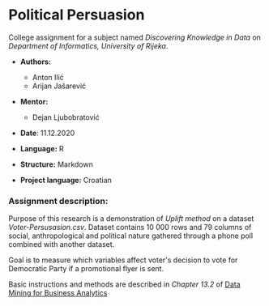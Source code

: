 # Political Persuasion

College assignment for a subject named *Discovering Knowledge in Data* on *Department of Informatics, University of Rijeka*.
* **Authors:** 
  * Anton Ilić
  * Arijan Jašarević
  
* **Mentor:**
  * Dejan Ljubobratović
* **Date**: 11.12.2020
* **Language:** R
* **Structure:** Markdown
* **Project language:** Croatian

### Assignment description:

Purpose of this research is a demonstration of *Uplift method* on a dataset *Voter-Persusasion.csv*. 
Dataset contains 10 000 rows and 79 columns of social, anthropological and political nature gathered 
through a phone poll combined with another dataset.

Goal is to measure which variables affect voter's decision to vote for Democratic Party if a promotional flyer is sent.

Basic instructions and methods are described in *Chapter 13.2* of [Data Mining for Business Analytics](https://www.wiley.com/en-us/Data+Mining+for+Business+Analytics%3A+Concepts%2C+Techniques%2C+and+Applications+in+R-p-9781118879368)
